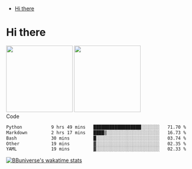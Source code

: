 <!--ts-->
* [Hi there](#hi-there)

<!-- Created by https://github.com/ekalinin/github-markdown-toc -->
<!-- Added by: runner, at: Wed Sep 27 04:19:34 UTC 2023 -->

<!--te-->


# Hi there

<!--
**BBuniverse/BBuniverse** is a ✨ _special_ ✨ repository because its `README.md` (this file) appears on your GitHub profile.

Here are some ideas to get you started:

- 🔭 I’m currently working on ...
- 🌱 I’m currently learning ...
- 👯 I’m looking to collaborate on ...
- 🤔 I’m looking for help with ...
- 💬 Ask me about ...
- 📫 How to reach me: ...
- 😄 Pronouns: ...
- ⚡ Fun fact: ...
-->


<div display="flex">
  <img src="https://github-readme-stats.vercel.app/api?username=BBuniverse&show_icons=true&count_private=true&theme=radical&hide_border=true" height="180"/>
  <img src="https://github-readme-stats.vercel.app/api/top-langs/?username=BBuniverse&layout=compact&theme=radical&hide_border=true" height="180"/>
</div
     

## Code
<!--START_SECTION:waka-->

```txt
Python           9 hrs 49 mins   ██████████████████░░░░░░░   71.70 %
Markdown         2 hrs 17 mins   ████▒░░░░░░░░░░░░░░░░░░░░   16.73 %
Bash             30 mins         █░░░░░░░░░░░░░░░░░░░░░░░░   03.74 %
Other            19 mins         ▓░░░░░░░░░░░░░░░░░░░░░░░░   02.35 %
YAML             19 mins         ▓░░░░░░░░░░░░░░░░░░░░░░░░   02.33 %
```

<!--END_SECTION:waka-->
     
[![BBuniverse's wakatime stats](https://github-readme-stats.vercel.app/api/wakatime?username=BBuniverse)](https://github.com/anuraghazra/github-readme-stats)
